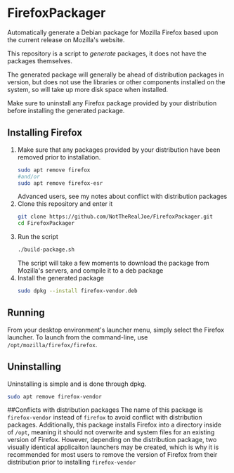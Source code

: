# FirefoxPackager
Automatically generate a Debian package for Mozilla Firefox based upon
the current release on Mozilla's website.

This repository is a script to *generate* packages, it does not have the
packages themselves.

The generated package will generally be ahead of distribution packages
in version, but does not use the libraries or other components installed
on the system, so will take up more disk space when installed.

Make sure to uninstall any Firefox package provided by your distribution
before installing the generated package.

## Installing Firefox
1. Make sure that any packages provided by your distribution have been
removed prior to installation.
    ```bash
    sudo apt remove firefox
    #and/or
    sudo apt remove firefox-esr
    ```
    Advanced users, see my notes about conflict with distribution packages
1. Clone this repository and enter it
    ```bash
    git clone https://github.com/NotTheRealJoe/FirefoxPackager.git
    cd FirefoxPackager
    ```
1. Run the script
    ```bash
    ./build-package.sh
    ```
    The script will take a few moments to download the package from
    Mozilla's servers, and compile it to a deb package
1. Install the generated package
    ```bash
    sudo dpkg --install firefox-vendor.deb
    ```
## Running
From your desktop environment's launcher menu, simply select the Firefox
launcher. To launch from the command-line, use
`/opt/mozilla/firefox/firefox`.

## Uninstalling
Uninstalling is simple and is done through dpkg.
```bash
sudo apt remove firefox-vendor
```

##Conflicts with distribution packages
The name of this package is `firefox-vendor` instead of `firefox` to
avoid conflict with distribution packages. Additionally, this package
installs Firefox into a directory inside of `/opt`, meaning it should
not overwrite and system files for an existing version of Firefox.
However, depending on the distribution package, two visually identical
applicaiton launchers may be created, which is why it is recommended
for most users to remove the version of Firefox from their distribution
prior to installing `firefox-vendor`